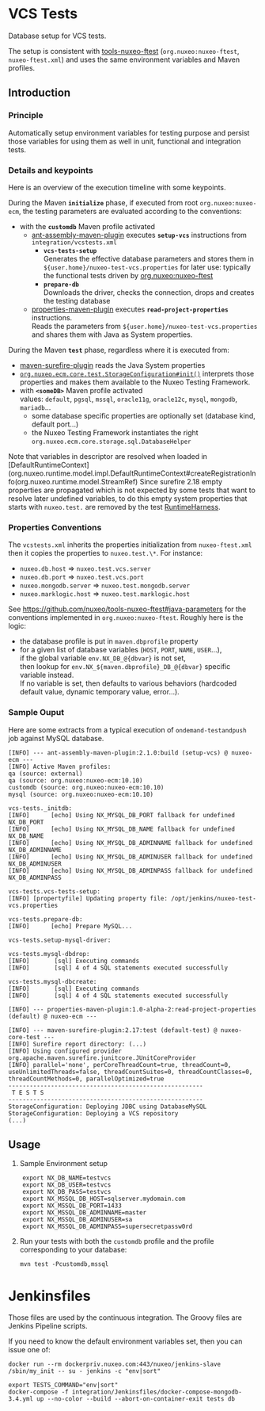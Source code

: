 # VCS Tests

Database setup for VCS tests.

The setup is consistent with [tools-nuxeo-ftest](https://github.com/nuxeo/tools-nuxeo-ftest) (`org.nuxeo:nuxeo-ftest`, `nuxeo-ftest.xml`) and uses the same environment variables and Maven profiles.

## Introduction

### Principle

Automatically setup environment variables for testing purpose and persist those variables for using them as well in unit, functional and integration tests.

### Details and keypoints

Here is an overview of the execution timeline with some keypoints.


During the Maven **`initialize`** phase, if executed from root `org.nuxeo:nuxeo-ecm`, the testing parameters are evaluated according to the conventions:

- with the **`customdb`** Maven profile activated
    - [ant-assembly-maven-plugin](https://github.com/nuxeo/ant-assembly-maven-plugin) executes **`setup-vcs`** instructions from `integration/vcstests.xml`
        - **`vcs-tests-setup`**  
        Generates the effective database parameters and stores them in `${user.home}/nuxeo-test-vcs.properties` for later use: typically the functional tests driven by [org.nuxeo:nuxeo-ftest](https://github.com/nuxeo/tools-nuxeo-ftest)
        - **`prepare-db`**  
          Downloads the driver, checks the connection, drops and creates the testing database
    - [properties-maven-plugin](https://www.mojohaus.org/properties-maven-plugin/) executes **`read-project-properties`** instructions.  
          Reads the parameters from `${user.home}/nuxeo-test-vcs.properties` and shares them with Java as System properties.

During the Maven **`test`** phase, regardless where it is executed from:

- [maven-surefire-plugin](https://maven.apache.org/surefire/maven-surefire-plugin/) reads the Java System properties
- [`org.nuxeo.ecm.core.test.StorageConfiguration#init()`](https://github.com/nuxeo/nuxeo/blob/master/nuxeo-core/nuxeo-core-test/src/main/java/org/nuxeo/ecm/core/test/StorageConfiguration.java#L120) interprets those properties and makes them available to the Nuxeo Testing Framework.
- with **`<someDB>`** Maven profile activated  
  values: `default`, `pgsql`, `mssql`, `oracle11g`, `oracle12c`, `mysql`, `mongodb`, `mariadb`...
    - some database specific properties are optionally set (database kind, default port...)
    - the Nuxeo Testing Framework instantiates the right `org.nuxeo.ecm.core.storage.sql.DatabaseHelper`

Note that variables in descriptor are resolved when loaded in [DefaultRuntimeContext](org.nuxeo.runtime.model.impl.DefaultRuntimeContext#createRegistrationInfo(org.nuxeo.runtime.model.StreamRef)
Since surefire 2.18 empty properties are propagated which is not expected by some tests that
want to resolve later undefined variables, to do this empty system properties that starts with `nuxeo.test.`
are removed by the test [RuntimeHarness](org.nuxeo.runtime.test.RuntimeHarnessImpl#wipeEmptyTestSystemProperties).

### Properties Conventions

The `vcstests.xml` inherits the properties initialization from `nuxeo-ftest.xml` then it copies the properties to `nuxeo.test.\*`. For instance:

- `nuxeo.db.host` => `nuxeo.test.vcs.server`
- `nuxeo.db.port` => `nuxeo.test.vcs.port`
- `nuxeo.mongodb.server` => `nuxeo.test.mongodb.server`
- `nuxeo.marklogic.host` => `nuxeo.test.marklogic.host`

See https://github.com/nuxeo/tools-nuxeo-ftest#java-parameters for the conventions implemented in `org.nuxeo:nuxeo-ftest`. Roughly here is the logic:

- the database profile is put in `maven.dbprofile` property
- for a given list of database variables (`HOST`, `PORT`, `NAME`, `USER`...),  
  if the global variable `env.NX_DB_@{dbvar}` is not set,  
  then lookup for `env.NX_${maven.dbprofile}_DB_@{dbvar}` specific variable instead.  
  If no variable is set, then defaults to various behaviors (hardcoded default value, dynamic temporary value, error...).


### Sample Ouput

Here are some extracts from a typical execution of `ondemand-testandpush` job against MySQL database.

```
[INFO] --- ant-assembly-maven-plugin:2.1.0:build (setup-vcs) @ nuxeo-ecm ---
[INFO] Active Maven profiles:
qa (source: external)
qa (source: org.nuxeo:nuxeo-ecm:10.10)
customdb (source: org.nuxeo:nuxeo-ecm:10.10)
mysql (source: org.nuxeo:nuxeo-ecm:10.10)

vcs-tests._initdb:
[INFO]      [echo] Using NX_MYSQL_DB_PORT fallback for undefined NX_DB_PORT
[INFO]      [echo] Using NX_MYSQL_DB_NAME fallback for undefined NX_DB_NAME
[INFO]      [echo] Using NX_MYSQL_DB_ADMINNAME fallback for undefined NX_DB_ADMINNAME
[INFO]      [echo] Using NX_MYSQL_DB_ADMINUSER fallback for undefined NX_DB_ADMINUSER
[INFO]      [echo] Using NX_MYSQL_DB_ADMINPASS fallback for undefined NX_DB_ADMINPASS

vcs-tests.vcs-tests-setup:
[INFO] [propertyfile] Updating property file: /opt/jenkins/nuxeo-test-vcs.properties

vcs-tests.prepare-db:
[INFO]      [echo] Prepare MySQL...

vcs-tests.setup-mysql-driver:

vcs-tests.mysql-dbdrop:
[INFO]       [sql] Executing commands
[INFO]       [sql] 4 of 4 SQL statements executed successfully

vcs-tests.mysql-dbcreate:
[INFO]       [sql] Executing commands
[INFO]       [sql] 4 of 4 SQL statements executed successfully

[INFO] --- properties-maven-plugin:1.0-alpha-2:read-project-properties (default) @ nuxeo-ecm ---

[INFO] --- maven-surefire-plugin:2.17:test (default-test) @ nuxeo-core-test ---
[INFO] Surefire report directory: (...)
[INFO] Using configured provider org.apache.maven.surefire.junitcore.JUnitCoreProvider
[INFO] parallel='none', perCoreThreadCount=true, threadCount=0, useUnlimitedThreads=false, threadCountSuites=0, threadCountClasses=0, threadCountMethods=0, parallelOptimized=true
-------------------------------------------------------
 T E S T S
-------------------------------------------------------
StorageConfiguration: Deploying JDBC using DatabaseMySQL
StorageConfiguration: Deploying a VCS repository
(...)
```

## Usage

1) Sample Environment setup

```
    export NX_DB_NAME=testvcs
    export NX_DB_USER=testvcs
    export NX_DB_PASS=testvcs
    export NX_MSSQL_DB_HOST=sqlserver.mydomain.com
    export NX_MSSQL_DB_PORT=1433
    export NX_MSSQL_DB_ADMINNAME=master
    export NX_MSSQL_DB_ADMINUSER=sa
    export NX_MSSQL_DB_ADMINPASS=supersecretpassw0rd
```

2) Run your tests with both the `customdb` profile and the profile corresponding to your database:

    `mvn test -Pcustomdb,mssql`

# Jenkinsfiles

Those files are used by the continuous integration.
The Groovy files are Jenkins Pipeline scripts.

If you need to know the default environment variables set, then you can issue one of:

    docker run --rm dockerpriv.nuxeo.com:443/nuxeo/jenkins-slave /sbin/my_init -- su - jenkins -c "env|sort"

    export TESTS_COMMAND="env|sort"
    docker-compose -f integration/Jenkinsfiles/docker-compose-mongodb-3.4.yml up --no-color --build --abort-on-container-exit tests db
